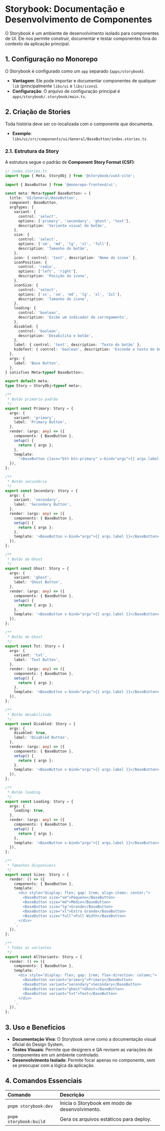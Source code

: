 # Storybook: Documentação e Desenvolvimento de Componentes

O Storybook é um ambiente de desenvolvimento isolado para componentes de UI. Ele nos permite construir, documentar e testar componentes fora do contexto da aplicação principal.

## 1. Configuração no Monorepo

O Storybook é configurado como um `app` separado (`apps/storybook`).

- **Vantagem**: Ele pode importar e documentar componentes de qualquer `lib` (principalmente `libs/ui` e `libs/icons`).
- **Configuração**: O arquivo de configuração principal é `apps/storybook/.storybook/main.ts`.

## 2. Criação de Stories

Toda história deve ser co-localizada com o componente que documenta.

- **Exemplo**: `libs/ui/src/components/ui/General/BaseButton/index.stories.ts`

### 2.1. Estrutura da Story

A estrutura segue o padrão de **Component Story Format (CSF)**:

```typescript
// index.stories.ts
import type { Meta, StoryObj } from '@storybook/vue3-vite';

import { BaseButton } from '@monorepo-frontend/ui';

const meta: Meta<typeof BaseButton> = {
  title: 'UI/General/BaseButton',
  component: BaseButton,
  argTypes: {
    variant: {
      control: 'select',
      options: ['primary', 'secondary', 'ghost', 'text'],
      description: 'Variante visual do botão',
    },
    size: {
      control: 'select',
      options: ['sm', 'md', 'lg', 'xl', 'full'],
      description: 'Tamanho do botão',
    },
    icon: { control: 'text', description: 'Nome do ícone' },
    iconPosition: {
      control: 'radio',
      options: ['left', 'right'],
      description: 'Posição do ícone',
    },
    iconSize: {
      control: 'select',
      options: ['xs', 'sm', 'md', 'lg', 'xl', '2xl'],
      description: 'Tamanho do ícone',
    },
    loading: {
      control: 'boolean',
      description: 'Exibe um indicador de carregamento',
    },
    disabled: {
      control: 'boolean',
      description: 'Desabilita o botão',
    },
    label: { control: 'text', description: 'Texto do botão' },
    hideText: { control: 'boolean', description: 'Esconde o texto do botão' },
  },
  args: {
    label: 'Base Button',
  },
} satisfies Meta<typeof BaseButton>;

export default meta;
type Story = StoryObj<typeof meta>;

/**
 * Botão primário padrão
 */
export const Primary: Story = {
  args: {
    variant: 'primary',
    label: 'Primary Button',
  },
  render: (args: any) => ({
    components: { BaseButton },
    setup() {
      return { args };
    },
    template:
      '<BaseButton class="btn btn-primary" v-bind="args">{{ args.label }}</BaseButton>',
  }),
};

/**
 * Botão secundário
 */
export const Secondary: Story = {
  args: {
    variant: 'secondary',
    label: 'Secondary Button',
  },
  render: (args: any) => ({
    components: { BaseButton },
    setup() {
      return { args };
    },
    template: '<BaseButton v-bind="args">{{ args.label }}</BaseButton>',
  }),
};

/**
 * Botão de Ghost
 */
export const Ghost: Story = {
  args: {
    variant: 'ghost',
    label: 'Ghost Button',
  },
  render: (args: any) => ({
    components: { BaseButton },
    setup() {
      return { args };
    },
    template: '<BaseButton v-bind="args">{{ args.label }}</BaseButton>',
  }),
};

/**
 * Botão de Ghost
 */
export const Txt: Story = {
  args: {
    variant: 'txt',
    label: 'Text Button',
  },
  render: (args: any) => ({
    components: { BaseButton },
    setup() {
      return { args };
    },
    template: '<BaseButton v-bind="args">{{ args.label }}</BaseButton>',
  }),
};

/**
 * Botão desabilitado
 */
export const Disabled: Story = {
  args: {
    disabled: true,
    label: 'Disabled Button',
  },
  render: (args: any) => ({
    components: { BaseButton },
    setup() {
      return { args };
    },
    template: '<BaseButton v-bind="args">{{ args.label }}</BaseButton>',
  }),
};

/**
 * Botão loading
 */
export const Loading: Story = {
  args: {
    loading: true,
  },
  render: (args: any) => ({
    components: { BaseButton },
    setup() {
      return { args };
    },
    template: '<BaseButton v-bind="args">{{ args.label }}</BaseButton>',
  }),
};

/**
 * Tamanhos disponíveis
 */
export const Sizes: Story = {
  render: () => ({
    components: { BaseButton },
    template: `
      <div style="display: flex; gap: 1rem; align-items: center;">
        <BaseButton size="sm">Pequeno</BaseButton>
        <BaseButton size="md">Médio</BaseButton>
        <BaseButton size="lg">Grande</BaseButton>
        <BaseButton size="xl">Extra Grande</BaseButton>
        <BaseButton size="full">Full Width</BaseButton>
      </div>
    `,
  }),
};

/**
 * Todas as variantes
 */
export const AllVariants: Story = {
  render: () => ({
    components: { BaseButton },
    template: `
      <div style="display: flex; gap: 1rem; flex-direction: column;">
        <BaseButton variant="primary">Primary</BaseButton>
        <BaseButton variant="secondary">Secondary</BaseButton>
        <BaseButton variant="ghost">Ghost</BaseButton>
        <BaseButton variant="txt">Text</BaseButton>
      </div>
    `,
  }),
};
```

## 3. Uso e Benefícios

- **Documentação Viva**: O Storybook serve como a documentação visual oficial do Design System.
- **Testes Visuais**: Permite que designers e QA revisem as variações de componentes em um ambiente controlado.
- **Desenvolvimento Isolado**: Permite focar apenas no componente, sem se preocupar com a lógica da aplicação.

## 4. Comandos Essenciais

| Comando                | Descrição                                      |
| :--------------------- | :--------------------------------------------- |
| `pnpm storybook:dev`   | Inicia o Storybook em modo de desenvolvimento. |
| `pnpm storybook:build` | Gera os arquivos estáticos para deploy.        |
